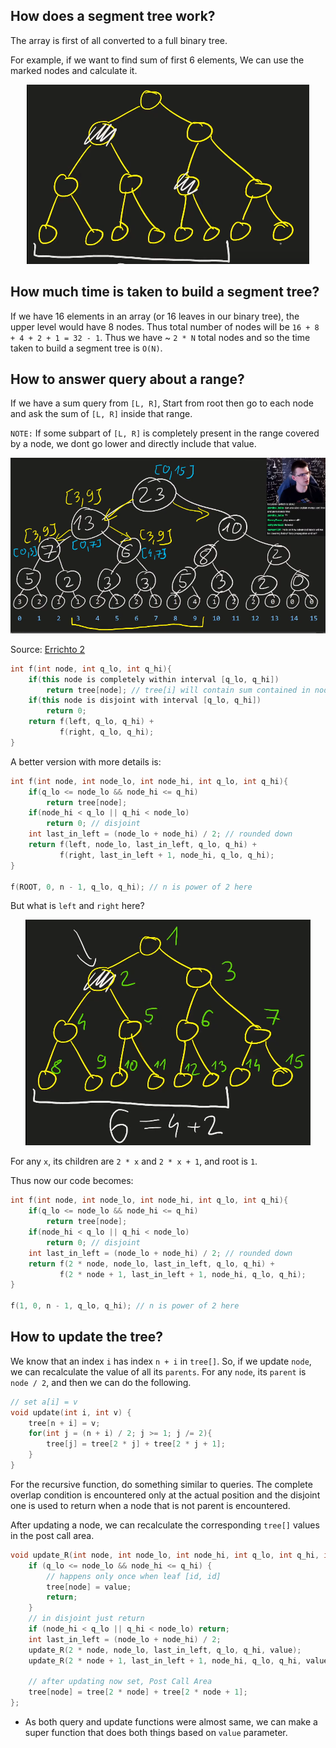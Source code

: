 ## How does a segment tree work?

The array is first of all converted to a full binary tree.

For example, if we want to find sum of first 6 elements, We can use the marked nodes and calculate it.

<p align="center">
  <img src="images/how.png" alt="How do they work"/>
</p>

## How much time is taken to build a segment tree?

If we have 16 elements in an array (or 16 leaves in our binary tree), the upper level would have 8 nodes.
Thus total number of nodes will be 
`16 + 8 + 4 + 2 + 1 = 32 - 1`. Thus we have ~ `2 * N` total nodes and so the time taken to build a segment tree is `O(N)`.

## How to answer query about a range?

If we have a sum query from `[L, R]`, Start from root then go to each node and ask the sum of `[L, R]` inside that range.

`NOTE:` If some subpart of `[L, R]` is completely present in the range covered by a node, we dont go lower and directly include that value.

<p align="center">
  <img src="images/queries.png" alt="Query stuff"/>
</p>

Source: [Errichto 2](https://www.youtube.com/watch?v=2FShdqn-Oz8)

```cpp
int f(int node, int q_lo, int q_hi){
    if(this node is completely within interval [q_lo, q_hi])
        return tree[node]; // tree[i] will contain sum contained in node i
    if(this node is disjoint with interval [q_lo, q_hi])
        return 0;
    return f(left, q_lo, q_hi) + 
           f(right, q_lo, q_hi);
}
```

A better version with more details is:
```cpp
int f(int node, int node_lo, int node_hi, int q_lo, int q_hi){
    if(q_lo <= node_lo && node_hi <= q_hi)
        return tree[node];
    if(node_hi < q_lo || q_hi < node_lo)
        return 0; // disjoint
    int last_in_left = (node_lo + node_hi) / 2; // rounded down
    return f(left, node_lo, last_in_left, q_lo, q_hi) + 
           f(right, last_in_left + 1, node_hi, q_lo, q_hi);
}

f(ROOT, 0, n - 1, q_lo, q_hi); // n is power of 2 here
```

But what is `left` and `right` here?

<p align="center">
  <img src="images/children.png" alt="How do they work"/>
</p>

For any `x`, its children are `2 * x` and `2 * x + 1`, and root is `1`.

Thus now our code becomes:
```cpp
int f(int node, int node_lo, int node_hi, int q_lo, int q_hi){
    if(q_lo <= node_lo && node_hi <= q_hi)
        return tree[node];
    if(node_hi < q_lo || q_hi < node_lo)
        return 0; // disjoint
    int last_in_left = (node_lo + node_hi) / 2; // rounded down
    return f(2 * node, node_lo, last_in_left, q_lo, q_hi) + 
           f(2 * node + 1, last_in_left + 1, node_hi, q_lo, q_hi);
}

f(1, 0, n - 1, q_lo, q_hi); // n is power of 2 here
```

## How to update the tree?
We know that an index `i` has index `n + i` in `tree[]`. 
So, if we update `node`, we can recalculate the value of all its `parents`.
For any `node`, its `parent` is `node / 2`, and then we can do the following.

```cpp
// set a[i] = v
void update(int i, int v) {
    tree[n + i] = v;
    for(int j = (n + i) / 2; j >= 1; j /= 2){
        tree[j] = tree[2 * j] + tree[2 * j + 1];
    }
}
```

For the recursive function, do something similar to queries. The complete overlap condition is encountered only at the actual position and the disjoint one is used to return when a node that is not parent is encountered.

After updating a node, we can recalculate the corresponding `tree[]` values in the post call area.

```cpp
void update_R(int node, int node_lo, int node_hi, int q_lo, int q_hi, int value) {
    if (q_lo <= node_lo && node_hi <= q_hi) {
        // happens only once when leaf [id, id]
        tree[node] = value;
        return;
    }
    // in disjoint just return
    if (node_hi < q_lo || q_hi < node_lo) return;
    int last_in_left = (node_lo + node_hi) / 2;
    update_R(2 * node, node_lo, last_in_left, q_lo, q_hi, value);
    update_R(2 * node + 1, last_in_left + 1, node_hi, q_lo, q_hi, value);

    // after updating now set, Post Call Area
    tree[node] = tree[2 * node] + tree[2 * node + 1];
};
```

- As both query and update functions were almost same, we can make a super function that does both things based on `value` parameter.